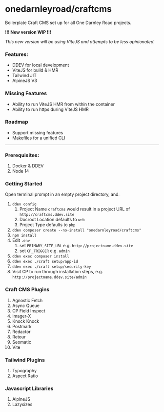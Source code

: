 # onedarnleyroad/craftcms

Boilerplate Craft CMS set up for all One Darnley Road projects.

**!!! New version WIP !!!**

_This new version will be using ViteJS and attempts to be less opinionated._

### Features:

- DDEV for local development
- ViteJS for build & HMR
- Tailwind JIT
- AlpineJS V3

### Missing Features

- Ability to run ViteJS HMR from within the container
- Ability to run https during ViteJS HMR

### Roadmap

- Support missing features
- Makefiles for a unified CLI

---

### Prerequisites:

1. Docker & DDEV
1. Node 14

### Getting Started

Open terminal prompt in an empty project directory, and:

1. `ddev config`
    1. Project Name `craftcms` would result in a project URL of `http://craftcms.ddev.site`
    1. Docroot Location defaults to `web`
    1. Project Type defaults to `php`
1. `ddev composer create --no-install "onedarnleyroad/craftcms"`
1. `npm install`
1. Edit `.env`
    1. set `PRIMARY_SITE_URL` e.g. `http://projectname.ddev.site`
    1. set `CP_TRIGGER` e.g. `admin`
1. `ddev exec composer install`
1. `ddev exec ./craft setup/app-id`
1. `ddev exec ./craft setup/security-key`
1. Visit CP to run through installation steps, e.g. `http://projectname.ddev.site/admin`

### Craft CMS Plugins

1. Agnostic Fetch
1. Async Queue
1. CP Field Inspect
1. Imager-X
1. Knock Knock
1. Postmark
1. Redactor
1. Retour
1. Seomatic
1. Vite

### Tailwind Plugins

1. Typography
1. Aspect Ratio

### Javascript Libraries

1. AlpineJS
1. Lazysizes

